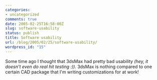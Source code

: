 ```yaml
---
categories:
- uncategorized
comments: true
date: 2005-02-25T16:58:00Z
slug: software-usability
status: publish
title: Software usability
url: /blog/2005/02/25/software-usability/
wordpress_id: "15"
---
```


Some time ago I thought that 3dsMax had pretty bad usability _(hey, it doesn't even do real hit testing :))_. 3dsMax is nothing compared to one certain CAD package that I'm writing customizations for at work!
